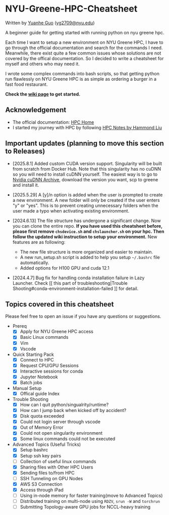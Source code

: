 # NYU-Greene-HPC-Cheatsheet
Written by [Yuanhe Guo](https://ricercarg.github.io) (yg2709@nyu.edu)

A beginner guide for getting started with running python on nyu greene hpc.

Each time I want to setup a new environment on NYU Greene HPC, I have to go through the official documentation and search for the commands I need. Meanwhile, there exist quite a few common issues whose solutions are not covered by the offical documentation. So I decided to write a cheatsheet for myself and others who may need it. 

I wrote some complex commands into bash scripts, so that getting python run flawlessly on NYU Greene HPC is as simple as ordering a burger in a fast food restaurant.

**Check the [wiki page](https://github.com/RicercarG/NYU-Greene-HPC-Cheatsheet/wiki) to get started.**

## Acknowledgement
* The official documentation: [HPC Home](https://sites.google.com/nyu.edu/nyu-hpc/home?authuser=0)
* I started my journey with HPC by following [HPC Notes by Hammond Liu](https://abstracted-crime-34a.notion.site/63aae4cc39904d11a5c744f480a42017?v=261a410e1fe24d0294ed744c21a41015&p=7ed5e95ce1dc400898f6462f6de47d2c&pm=s)

## Important updates (planning to move this section to Releases)
- [2025.8.1] Added custom CUDA version support. Singularity will be built from scratch from Docker Hub. Note that this singularity has no cuDNN so you will need to install cuDNN yourself. The easiest way is to go to [Nvidia cuDNN Archive](https://developer.nvidia.com/rdp/cudnn-archive), download the version you want, scp to greene and install it.  

- [2025.5.29] A [y]/n option is added when the user is prompted to create a new environment. A new folder will only be created if the user enters "y" or "yes". This is to prevent creating unnecessary folders when the user made a typo when activating existing environment.

- [2024.6.13] The file structure has undergone a significant change. Now you can clone the entire repo. **If you have used this cheatsheet before, please first remove `chsdevice.sh` and `chslauncher.sh` on your hpc. Then follow the updated wiki instruction to setup your environment.** New features are as following:
	- The new file structure is more organized and easier to maintain.
	- A new run_setup.sh script is added to help you setup `~/.bashrc` file automatically.
	- Added options for H100 GPU and cuda 12.1

- [2024.4.7] Bug fix for handling conda installation failure in Lazy Launcher. Check [[ this part of troubleshooting|Trouble Shooting#conda-environment-installation-failed ]] for detail.

## Topics covered in this cheatsheet
Please feel free to open an issue if you have any questions or suggestions.
* Prereq
	- [x] Apply for NYU Greene HPC access
	- [x] Basic Linux commands
	- [x] Vim
	- [x] Vscode
* Quick Starting Pack
	- [x] Connect to HPC
	- [x] Request CPU/GPU Sessions
	- [x] Interactive sessions for conda
	- [x] Jupyter Notebook
	- [x] Batch jobs
* Manual Setup
	- [x] Offical guide Index
* Trouble Shooting
	- [x] How can I quit python/singualrity/runtime?
	- [x] How can I jump back when kicked off by accident?
	- [x] Disk quota exceeded
	- [x] Could not login server through vscode
	- [x] Out of Memory Error
	- [x] Could not open singularity environment
	- [x] Some linux commands could not be executed
* Advanced Topics (Useful Tricks)
	- [x] Setup bashrc
	- [x] Setup ssh key pairs
    - [ ] Collection of useful linux commands
    - [x] Sharing files with Other HPC Users
    - [x] Sending files to/from HPC
    - [ ] SSH Tunneling on GPU Nodes
    - [x] AWS S3 Connection
    - [x] Access through iPad
    - [ ] Using in-node memory for faster training(move to Advanced Topics)
    - [ ] Distributed training on multi-node using ```RDZV```, ```srun -W``` and ```torchrun```
    - [ ] Submitting Topology-aware GPU jobs for NCCL-heavy training
